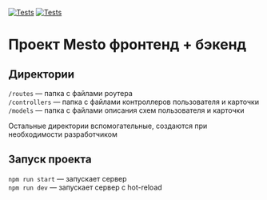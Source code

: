 [![Tests](https://github.com/VishnevetskayaSasha/express-mesto-gha/actions/workflows/tests-13-sprint.yml/badge.svg)](https://github.com/VishnevetskayaSasha/express-mesto-gha/actions/workflows/tests-13-sprint.yml) [![Tests](https://github.com/VishnevetskayaSasha/express-mesto-gha/actions/workflows/tests-14-sprint.yml/badge.svg)]()
# Проект Mesto фронтенд + бэкенд



## Директории

`/routes` — папка с файлами роутера  
`/controllers` — папка с файлами контроллеров пользователя и карточки   
`/models` — папка с файлами описания схем пользователя и карточки  
  
Остальные директории вспомогательные, создаются при необходимости разработчиком

## Запуск проекта

`npm run start` — запускает сервер   
`npm run dev` — запускает сервер с hot-reload
